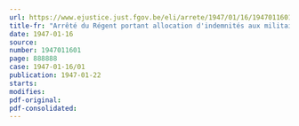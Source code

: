 ```yaml
---
url: https://www.ejustice.just.fgov.be/eli/arrete/1947/01/16/1947011601/justel
title-fr: "Arrêté du Régent portant allocation d'indemnités aux militaires appointés en service à l'armée d'occupation (Abrogé par AR 09-10-1950, art. 12)"
date: 1947-01-16
source:
number: 1947011601
page: 888888
case: 1947-01-16/01
publication: 1947-01-22
starts:
modifies:
pdf-original:
pdf-consolidated:
---
```


